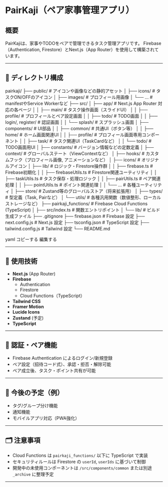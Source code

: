 # PairKaji（ペア家事管理アプリ）

## 概要

PairKajiは、家事やTODOをペアで管理できるタスク管理アプリです。
Firebase（Authentication, Firestore）とNext.js（App Router）を使用して構築されています。

---

## 📁 ディレクトリ構成

pairkaji/
├── public/ # アイコンや画像などの静的アセット
│ ├── icons/ # タスクON/OFFのアイコン
│ ├── images/ # プロフィール用画像
│ └── ... # manifestやService Workerなど
├── src/
│ ├── app/ # Next.js App Router 対応の各ページ
│ │ ├── main/ # タスク操作画面（スライドUI）
│ │ ├── profile/ # プロフィールとペア設定画面
│ │ ├── todo/ # TODO画面
│ │ ├── login/, register/ # 認証画面
│ │ └── splash/ # スプラッシュ画面
│ ├── components/ # UI部品
│ │ ├── common/ # 共通UI（ボタン等）
│ │ ├── home/ # ホーム画面関連UI
│ │ ├── profile/ # プロフィール画面専用コンポーネント
│ │ ├── task/ # タスク関連UI（TaskCardなど）
│ │ └── todo/ # TODO画面用UI
│ ├── constants/ # バージョン情報などの定数定義
│ ├── context/ # グローバルステート（ViewContextなど）
│ ├── hooks/ # カスタムフック（プロフィール画像, アニメーションなど）
│ ├── icons/ # オリジナルアイコン
│ ├── lib/ # ロジック・Firestore操作群
│ │ ├── firebase.ts # Firebase初期化
│ │ ├── firebaseUtils.ts # Firestore関連ユーティリティ
│ │ ├── taskUtils.ts # タスク保存・処理ロジック
│ │ ├── pairUtils.ts # ペア関連処理
│ │ ├── pointUtils.ts # ポイント関連処理
│ │ └── ... # 各種ユーティリティ
│ ├── store/ # Zustand等のグローバルストア（将来拡張用）
│ ├── types/ # 型定義（Task, Pairなど）
│ └── utils/ # 各種汎用関数（数値整形、ローカルストレージなど）
├── pairkaji_functions/ # Firebase Cloud Functions (TypeScript)
│ ├── src/index.ts # 関数エントリポイント
│ └── lib/ # ビルド生成ファイル
├── .gitignore
├── firebase.json # Firebase 設定
├── next.config.js # Next.js 設定
├── tsconfig.json # TypeScript 設定
├── tailwind.config.js # Tailwind 設定
└── README.md

yaml
コピーする
編集する

---

## 🔧 使用技術

- **Next.js** (App Router)
- **Firebase**
  - Authentication
  - Firestore
  - Cloud Functions（TypeScript）
- **Tailwind CSS**
- **Framer Motion**
- **Lucide Icons**
- **Zustand** (予定)
- **TypeScript**

---

## 🔐 認証・ペア機能

- Firebase Authentication によるログイン/新規登録
- ペア設定（招待コード式）、承認・拒否・解除可能
- ペア成立後、タスク・ポイント共有が可能

---

## 📝 今後の予定（例）

- タグ/グループ分け機能
- 通知機能
- モバイルアプリ対応（PWA強化）

---

## 🗂 注意事項

- Cloud Functions は `pairkaji_functions/` 以下に TypeScript で実装
- セキュリティルールは Firestore の `userId`, `userIds` に基づいて制御
- 開発中の未使用コンポーネントは `/src/components/common` または別途 `_archive` に整理予定

---